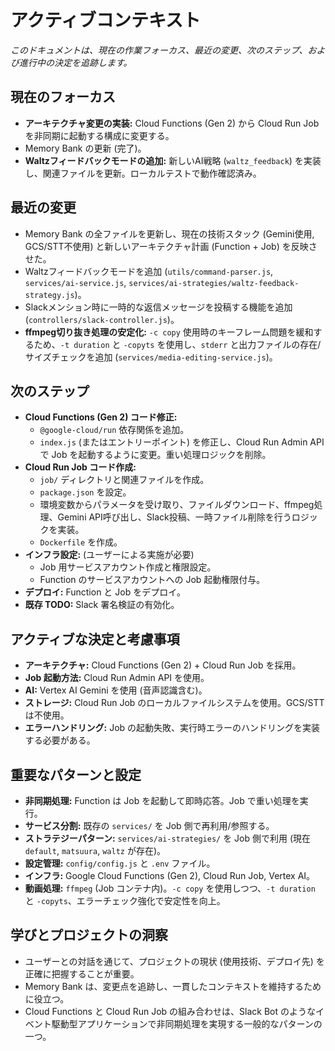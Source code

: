 # アクティブコンテキスト

*このドキュメントは、現在の作業フォーカス、最近の変更、次のステップ、および進行中の決定を追跡します。*

## 現在のフォーカス

*   **アーキテクチャ変更の実装:** Cloud Functions (Gen 2) から Cloud Run Job を非同期に起動する構成に変更する。
*   Memory Bank の更新 (完了)。
*   **Waltzフィードバックモードの追加:** 新しいAI戦略 (`waltz_feedback`) を実装し、関連ファイルを更新。ローカルテストで動作確認済み。

## 最近の変更

*   Memory Bank の全ファイルを更新し、現在の技術スタック (Gemini使用, GCS/STT不使用) と新しいアーキテクチャ計画 (Function + Job) を反映させた。
*   Waltzフィードバックモードを追加 (`utils/command-parser.js`, `services/ai-service.js`, `services/ai-strategies/waltz-feedback-strategy.js`)。
*   Slackメンション時に一時的な返信メッセージを投稿する機能を追加 (`controllers/slack-controller.js`)。
*   **ffmpeg切り抜き処理の安定化:** `-c copy` 使用時のキーフレーム問題を緩和するため、`-t duration` と `-copyts` を使用し、`stderr` と出力ファイルの存在/サイズチェックを追加 (`services/media-editing-service.js`)。

## 次のステップ

*   **Cloud Functions (Gen 2) コード修正:**
    *   `@google-cloud/run` 依存関係を追加。
    *   `index.js` (またはエントリーポイント) を修正し、Cloud Run Admin API で Job を起動するように変更。重い処理ロジックを削除。
*   **Cloud Run Job コード作成:**
    *   `job/` ディレクトリと関連ファイルを作成。
    *   `package.json` を設定。
    *   環境変数からパラメータを受け取り、ファイルダウンロード、ffmpeg処理、Gemini API呼び出し、Slack投稿、一時ファイル削除を行うロジックを実装。
    *   `Dockerfile` を作成。
*   **インフラ設定:** (ユーザーによる実施が必要)
    *   Job 用サービスアカウント作成と権限設定。
    *   Function のサービスアカウントへの Job 起動権限付与。
*   **デプロイ:** Function と Job をデプロイ。
*   **既存 TODO:** Slack 署名検証の有効化。

## アクティブな決定と考慮事項

*   **アーキテクチャ:** Cloud Functions (Gen 2) + Cloud Run Job を採用。
*   **Job 起動方法:** Cloud Run Admin API を使用。
*   **AI:** Vertex AI Gemini を使用 (音声認識含む)。
*   **ストレージ:** Cloud Run Job のローカルファイルシステムを使用。GCS/STT は不使用。
*   **エラーハンドリング:** Job の起動失敗、実行時エラーのハンドリングを実装する必要がある。

## 重要なパターンと設定

*   **非同期処理:** Function は Job を起動して即時応答。Job で重い処理を実行。
*   **サービス分割:** 既存の `services/` を Job 側で再利用/参照する。
*   **ストラテジーパターン:** `services/ai-strategies/` を Job 側で利用 (現在 `default`, `matsuura`, `waltz` が存在)。
*   **設定管理:** `config/config.js` と `.env` ファイル。
*   **インフラ:** Google Cloud Functions (Gen 2), Cloud Run Job, Vertex AI。
*   **動画処理:** `ffmpeg` (Job コンテナ内)。`-c copy` を使用しつつ、`-t duration` と `-copyts`、エラーチェック強化で安定性を向上。

## 学びとプロジェクトの洞察

*   ユーザーとの対話を通じて、プロジェクトの現状 (使用技術、デプロイ先) を正確に把握することが重要。
*   Memory Bank は、変更点を追跡し、一貫したコンテキストを維持するために役立つ。
*   Cloud Functions と Cloud Run Job の組み合わせは、Slack Bot のようなイベント駆動型アプリケーションで非同期処理を実現する一般的なパターンの一つ。
